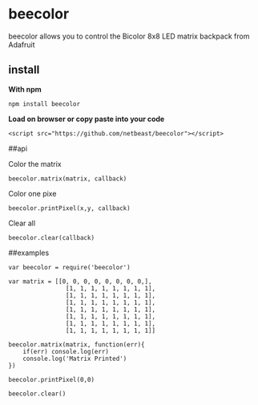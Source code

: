 # beecolor

beecolor allows you to control the Bicolor 8x8 LED matrix backpack from Adafruit

## install

**With npm**
```
npm install beecolor
```

**Load on browser or copy paste into your code**
```
<script src="https://github.com/netbeast/beecolor"></script>
```

##api

Color the matrix

```
beecolor.matrix(matrix, callback)
```

Color one pixe

```
beecolor.printPixel(x,y, callback)
```

Clear all

```
beecolor.clear(callback)
```

##examples

```
var beecolor = require('beecolor')

var matrix = [[0, 0, 0, 0, 0, 0, 0, 0,],
				[1, 1, 1, 1, 1, 1, 1, 1],
				[1, 1, 1, 1, 1, 1, 1, 1],
				[1, 1, 1, 1, 1, 1, 1, 1],
				[1, 1, 1, 1, 1, 1, 1, 1],
				[1, 1, 1, 1, 1, 1, 1, 1],
				[1, 1, 1, 1, 1, 1, 1, 1],
				[1, 1, 1, 1, 1, 1, 1, 1]]

beecolor.matrix(matrix, function(err){
	if(err) console.log(err)
	console.log('Matrix Printed')
})

beecolor.printPixel(0,0)

beecolor.clear()
```
